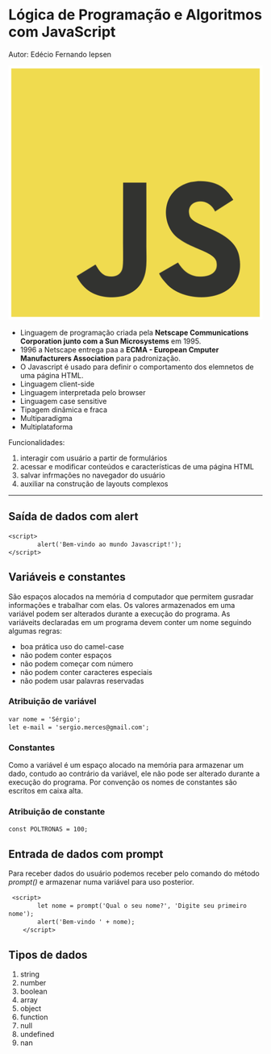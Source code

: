 # Lógica de Programação e Algoritmos com JavaScript

Autor: Edécio Fernando Iepsen

![logotipo Javascript](javascript_logo.png)

* Linguagem de programação criada pela **Netscape Communications Corporation junto com a Sun Microsystems** em 1995.
* 1996 a Netscape entrega paa a **ECMA - European Cmputer Manufacturers Association** para padronização.
* O Javascript é usado para definir o comportamento dos elemnetos de uma página HTML.
* Linguagem client-side
* Linguagem interpretada pelo browser
* Linguagem case sensitive
* Tipagem dinâmica e fraca
* Multiparadigma
* Multiplataforma

Funcionalidades:

1. interagir com usuário a partir de formulários
2. acessar e modificar conteúdos e características de uma página HTML
3. salvar infrmações no navegador do usuário
4. auxiliar na construção de layouts complexos

---
## Saída de dados com alert

```
<script>
        alert('Bem-vindo ao mundo Javascript!');
</script>
```
## Variáveis e constantes
São espaços alocados na memória d computador que permitem gusradar informações e trabalhar com elas. Os valores armazenados em uma variável podem ser alterados durante a execução do programa.
As variáveits declaradas em um programa devem conter um nome seguindo algumas regras:
* boa prática uso do camel-case
* não podem conter espaços
* não podem começar com número
* não podem conter caracteres especiais
* não podem usar palavras reservadas

### Atribuição de variável

```
var nome = 'Sérgio';
let e-mail = 'sergio.merces@gmail.com';
```
### Constantes
Como a variável é um espaço alocado na memória para armazenar um dado, contudo ao contrário da variável, ele não pode ser alterado durante a execução do programa. Por convenção os nomes de constantes são escritos em caixa alta.

### Atribuição de constante
```
const POLTRONAS = 100;
```

## Entrada de dados com prompt
Para receber dados do usuário podemos receber pelo comando do método *prompt()* e armazenar numa variável para uso posterior.

```
 <script>
        let nome = prompt('Qual o seu nome?', 'Digite seu primeiro nome');
        alert('Bem-vindo ' + nome);
    </script>
```
## Tipos de dados
1. string
2. number
3. boolean
4. array
5. object
7. function
8. null
9. undefined
10. nan 